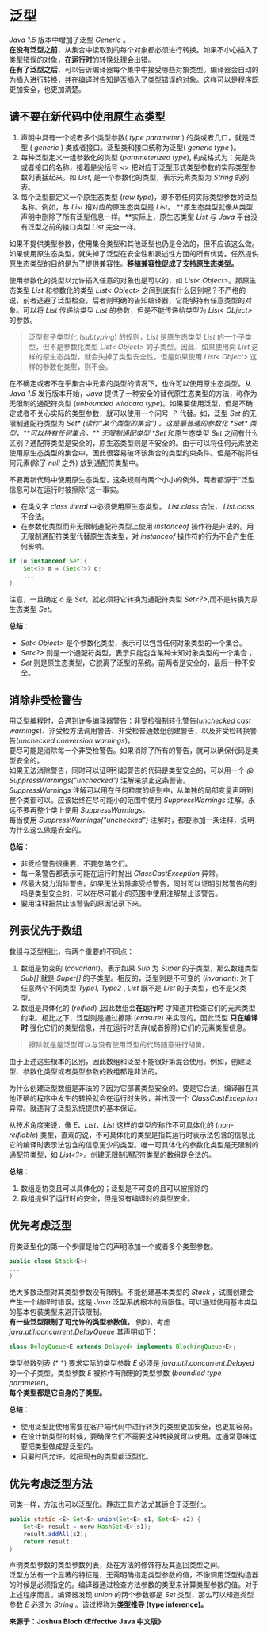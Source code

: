 # 泛型 #
  
*Java 1.5* 版本中增加了泛型 *Generic* 。  
**在没有泛型之前**，从集合中读取到的每个对象都必须进行转换。如果不小心插入了类型错误的对象，**在运行时**的转换处理会出错。  
**在有了泛型之后**，可以告诉编译器每个集中中接受哪些对象类型。编译器会自动的为插入进行转换，并在编译时告知是否插入了类型错误的对象。这样可以是程序既更加安全，也更加清楚。  
  
## 请不要在新代码中使用原生态类型 ##
  
1. 声明中具有一个或者多个类型参数( *type parameter* ) 的类或者几口，就是泛型 ( *generic* ) 类或者接口。泛型类和接口统称为泛型( *generic type* )。  
2. 每种泛型定义一组参数化的类型 (*parameterized type*), 构成格式为：先是类或者接口的名称，接着是尖括号 <> 把对应于泛型形式类型参数的实际类型参数列表括起来。如 *List<String>*, 是一个参数化的类型，表示元素类型为 *String* 的列表。  
3. 每个泛型都定义一个原生态类型 (*raw type*)，即不带任何实际类型参数的泛型名称。例如，与 *List<E>* 相对应的原生态类型是 *List*。 **原生态类型就像从类型声明中删除了所有泛型信息一样。**实际上，原生态类型 *List* 与 *Java* 平台没有泛型之前的接口类型 *List* 完全一样。  
  
如果不提供类型参数，使用集合类型和其他泛型也仍是合法的，但不应该这么做。如果使用原生态类型，就失掉了泛型在安全性和表述性方面的所有优势。任然提供原生态类型的目的是为了提供兼容性。**移植兼容性促成了支持原生态类型。**  
  
使用参数化的类型以允许插入任意的对象也是可以的，如 *List< Object>*。那原生态类型 *List* 和参数化的类型 *List< Object>* 之间到底有什么区别呢？不严格的说，前者逃避了泛型检查，后者则明确的告知编译器，它能够持有任意类型的对象。可以将 *List<Stng>* 传递给类型 *List* 的参数，但是不能传递给类型为 *List< Object>* 的参数。  
> 泛型有子类型化 (*subtyping*) 的规则，*List<String>* 是原生态类型 *List* 的一个子类型，但不是参数化类型 *List< Object>* 的子类型。因此，如果使用向 *List* 这样的原生态类型，就会失掉了类型安全性，但是如果使用 *List< Object>* 这样的参数化类型，则不会。  
  
在不确定或者不在乎集合中元素的类型的情况下，也许可以使用原生态类型。从*Java 1.5* 发行版本开始，*Java* 提供了一种安全的替代原生态类型的方法，称作为 无限制的通配符类型 (*unbounded wildcard type*)。如果要使用泛型，但是不确定或者不关心实际的类型参数，就可以使用一个问号 *？* 代替。如，泛型 *Set<E>* 的无限制通配符类型为 *Set<?>* (读作“某个类型的集合”) 。这是最普通的参数化 *Set* 类型，**可以持有任何集合。**  
无限制通配类型 *Set<?>* 和原生态类型 *Set* 之间有什么区别？通配符类型是安全的，原生态类型则是不安全的。由于可以将任何元素放进使用原生态类型的集合中，因此很容易破坏该集合的类型约束条件。但是不能将任何元素(除了 *null* 之外) 放到通配符类型中。  
  
不要再新代码中使用原生态类型，这条规则有两个小小的例外，两者都源于“泛型信息可以在运行时被擦除”这一事实。  
* 在类文字 *class literal* 中必须使用原生态类型。 *List.class* 合法， *List<String>.class* 不合法。  
* 在参数化类型而非无限制通配符类型上使用 *instanceof* 操作符是非法的。用无限制通配符类型代替原生态类型，对 *instanceof* 操作符的行为不会产生任何影响。  
  
```Java
if (o instanceof Set){
	Set<?> m = (Set<?>) o;
	...
}
```  

注意，一旦确定 *o* 是 *Set*，就必须将它转换为通配符类型 *Set<?>*,而不是转换为原生态类型 *Set*。  
  
**总结**：  
* *Set< Object>* 是个参数化类型，表示可以包含任何对象类型的一个集合。  
* *Set<?>* 则是一个通配符类型，表示只能包含某种未知对象类型的一个集合；  
* *Set* 则是原生态类型，它脱离了泛型的系统。前两者是安全的，最后一种不安全。  
  
## 消除非受检警告 ##
  
用泛型编程时，会遇到许多编译器警告：非受检强制转化警告(*unchecked cast warnings*)、非受检方法调用警告、非受检普通数组创建警告，以及非受检转换警告(*unchecked conversion warnings*)。  
要尽可能是消除每一个非受检警告。如果消除了所有的警告，就可以确保代码是类型安全的。  
如果无法消除警告，同时可以证明引起警告的代码是类型安全的，可以用一个 *@ SuppressWarnings("unchecked")* 注解来禁止这条警告。  
*SuppressWarnings* 注解可以用在任何粒度的级别中，从单独的局部变量声明到整个类都可以。应该始终在尽可能小的范围中使用 *SuppressWarnings* 注解。永远不要再整个类上使用 *SuppressWarnings*。  
每当使用 *SuppressWarnings("unchecked")* 注解时，都要添加一条注释，说明为什么这么做是安全的。  
  
**总结**：  
* 非受检警告很重要，不要忽略它们。  
* 每一条警告都表示可能在运行时抛出 *ClassCastException* 异常。  
* 尽最大努力消除警告。如果无法消除非受检警告，同时可以证明引起警告的到吗是类型安全的，可以在尽可能小的范围中使用注解禁止该警告。  
* 要用注释把禁止该警告的原因记录下来。   
  
## 列表优先于数组 ##
  
数组与泛型相比，有两个重要的不同点：  
1. 数组是协变的 (*covariant*)。表示如果 *Sub* 为 *Super* 的子类型，那么数组类型 *Sub[]* 就是 *Super[]* 的子类型。相反的，泛型则是不可变的 (*invariant*): 对于任意两个不同类型 *Type1, Type2* , *List<Type1>* 既不是 *List<Type2>* 的子类型，也不是父类型。  
2. 数组是具体化的 (*reified*) ,因此数组会**在运行时** 才知道并检查它们的元素类型约束。相比之下，泛型则是通过擦除 (*erasure*) 来实现的。因此泛型 **只在编译时** 强化它们的类型信息，并在运行时丢弃(或者擦除)它们的元素类型信息。  
  
> 擦除就是是泛型可以与没有使用泛型的代码随意进行胡勇。  
  
由于上述这些根本的区别，因此数组和泛型不能很好第混合使用。例如，创建泛型、参数化类型或者类型参数的数组都是非法的。  
  
为什么创建泛型数组是非法的？因为它部署类型安全的。要是它合法，编译器在其他正确的程序中发生的转换就会在运行时失败，并出现一个 *ClassCastException* 异常。就违背了泛型系统提供的基本保证。  
  
从技术角度来说，像 *E、List<E>、List<String>* 这样的类型应称作不可具体化的 (*non-reifiable*) 类型，直观的说，不可具体化的类型是指其运行时表示法包含的信息比它的编译时表示法包含的信息更少的类型。唯一可具体化的参数化类型是无限制的通配符类型，如 *List<?>*。创建无限制通配符类型的数组是合法的。  
  
**总结**：  
1. 数组是协变且可以具体化的；泛型是不可变的且可以被擦除的
2. 数组提供了运行时的安全，但是没有编译时的类型安全。  
   
## 优先考虑泛型 ##
  
将类泛型化的第一个步骤是给它的声明添加一个或者多个类型参数。  
```Java
public class Stack<E>{
...
}
```    
  
绝大多数泛型对其类型参数没有限制。不能创建基本类型的 *Stack<int>* ，试图创建会产生一个编译时错误。这是 *Java* 泛型系统根本的局限性。可以通过使用基本类型的基本包装类型来避开该限制。  
**有一些泛型限制了可允许的类型参数值。** 例如，考虑 *java.util.concurrent.DelayQueue* 其声明如下：  
```Java
class DelayQueue<E extends Delayed> implements BlockingQueue<E>;
```  
  
类型参数列表 (* <E extends Delayed> *) 要求实际的类型参数 *E* 必须是 *java.util.concurrent.Delayed* 的一个子类型。类型参数 *E* 被称作有限制的类型参数 (*boundled type parameter*)。  
**每个类型都是它自身的子类型。**  
  
**总结**：  
* 使用泛型比使用需要在客户端代码中进行转换的类型更加安全，也更加容易。  
* 在设计新类型的时候，要确保它们不需要这种转换就可以使用。这通常意味这要把类型做成是泛型的。  
* 只要时间允许，就把现有的类型都泛型化。
   
## 优先考虑泛型方法 ##
  
同类一样，方法也可以泛型化。静态工具方法尤其适合于泛型化。  
  
```Java
public static <E> Set<E> union(Set<E> s1, Set<E> s2) {
	Set<E> result = nerw HashSet<E>(s1);
	result.addAll(s2);
	return result;
}
```  
  
声明类型参数的类型参数列表，处在方法的修饰符及其返回类型之间。  
泛型方法有一个显著的特征是，无需明确指定类型参数的值，不像调用泛型构造器的时候是必须指定的。编译器通过检查方法参数的类型来计算类型参数的值。对于上述程序而言，编译器发现 *union* 的两个参数都是 *Set<String>* 类型，那么可以知道类型参数 *E* 必须为 *String* 。该过程称为**类型推导 (type inference)。**
  
**来源于：Joshua Bloch 《Effective Java 中文版》**                                                    